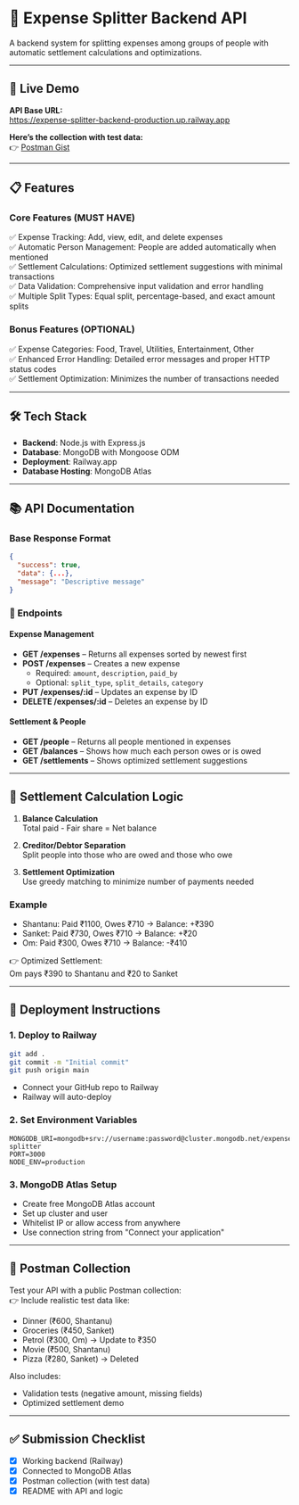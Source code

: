 # 💸 Expense Splitter Backend API

A backend system for splitting expenses among groups of people with automatic settlement calculations and optimizations.

---

## 🚀 Live Demo

**API Base URL:**  
https://expense-splitter-backend-production.up.railway.app

**Here’s the collection with test data:**  
👉 [Postman Gist](https://gist.github.com/Atharva-211/b909d07bb48c1ffd960feaf2bfaaba58)

---

## 📋 Features

### Core Features (MUST HAVE)

✅ Expense Tracking: Add, view, edit, and delete expenses  
✅ Automatic Person Management: People are added automatically when mentioned  
✅ Settlement Calculations: Optimized settlement suggestions with minimal transactions  
✅ Data Validation: Comprehensive input validation and error handling  
✅ Multiple Split Types: Equal split, percentage-based, and exact amount splits  

### Bonus Features (OPTIONAL)

✅ Expense Categories: Food, Travel, Utilities, Entertainment, Other  
✅ Enhanced Error Handling: Detailed error messages and proper HTTP status codes  
✅ Settlement Optimization: Minimizes the number of transactions needed  

---

## 🛠 Tech Stack

- **Backend**: Node.js with Express.js  
- **Database**: MongoDB with Mongoose ODM  
- **Deployment**: Railway.app  
- **Database Hosting**: MongoDB Atlas  

---

## 📚 API Documentation

### Base Response Format

```json
{
  "success": true,
  "data": {...},
  "message": "Descriptive message"
}
```

### 📂 Endpoints

#### Expense Management

- **GET /expenses** – Returns all expenses sorted by newest first  
- **POST /expenses** – Creates a new expense  
  - Required: `amount`, `description`, `paid_by`  
  - Optional: `split_type`, `split_details`, `category`
- **PUT /expenses/:id** – Updates an expense by ID  
- **DELETE /expenses/:id** – Deletes an expense by ID  

#### Settlement & People

- **GET /people** – Returns all people mentioned in expenses  
- **GET /balances** – Shows how much each person owes or is owed  
- **GET /settlements** – Shows optimized settlement suggestions  

---

## 🧠 Settlement Calculation Logic

1. **Balance Calculation**  
   Total paid - Fair share = Net balance

2. **Creditor/Debtor Separation**  
   Split people into those who are owed and those who owe

3. **Settlement Optimization**  
   Use greedy matching to minimize number of payments needed

### Example

- Shantanu: Paid ₹1100, Owes ₹710 → Balance: +₹390  
- Sanket: Paid ₹730, Owes ₹710 → Balance: +₹20  
- Om: Paid ₹300, Owes ₹710 → Balance: -₹410  

👉 Optimized Settlement:  
Om pays ₹390 to Shantanu and ₹20 to Sanket

---

## 🚀 Deployment Instructions

### 1. Deploy to Railway

```bash
git add .
git commit -m "Initial commit"
git push origin main
```

- Connect your GitHub repo to Railway
- Railway will auto-deploy

### 2. Set Environment Variables

```env
MONGODB_URI=mongodb+srv://username:password@cluster.mongodb.net/expense-splitter
PORT=3000
NODE_ENV=production
```

### 3. MongoDB Atlas Setup

- Create free MongoDB Atlas account
- Set up cluster and user
- Whitelist IP or allow access from anywhere
- Use connection string from "Connect your application"

---

## 🧪 Postman Collection

Test your API with a public Postman collection:  
👉 Include realistic test data like:

- Dinner (₹600, Shantanu)
- Groceries (₹450, Sanket)
- Petrol (₹300, Om) → Update to ₹350
- Movie (₹500, Shantanu)
- Pizza (₹280, Sanket) → Deleted

Also includes:
- Validation tests (negative amount, missing fields)
- Optimized settlement demo

---

## ✅ Submission Checklist

- [x] Working backend (Railway)
- [x] Connected to MongoDB Atlas
- [x] Postman collection (with test data)
- [x] README with API and logic
